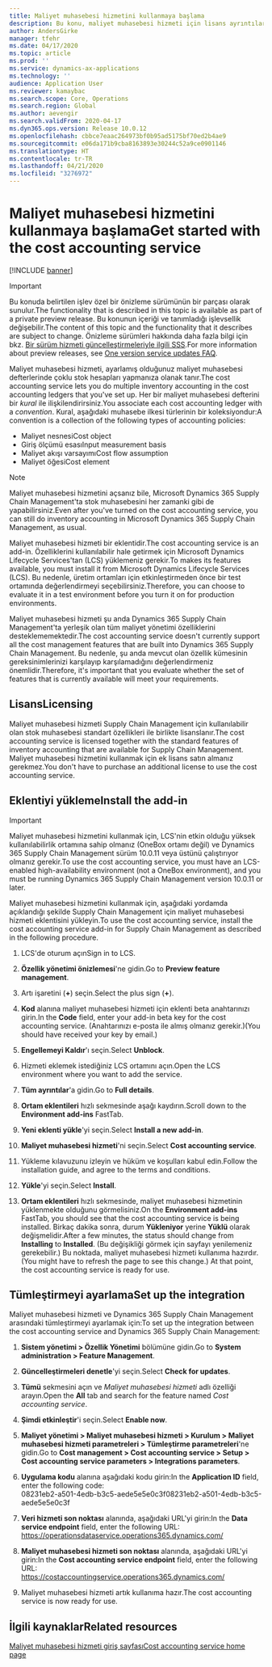 ```yaml
---
title: Maliyet muhasebesi hizmetini kullanmaya başlama
description: Bu konu, maliyet muhasebesi hizmeti için lisans ayrıntılarını ve yükleme yönergelerini sağlar.
author: AndersGirke
manager: tfehr
ms.date: 04/17/2020
ms.topic: article
ms.prod: ''
ms.service: dynamics-ax-applications
ms.technology: ''
audience: Application User
ms.reviewer: kamaybac
ms.search.scope: Core, Operations
ms.search.region: Global
ms.author: aevengir
ms.search.validFrom: 2020-04-17
ms.dyn365.ops.version: Release 10.0.12
ms.openlocfilehash: cbbce7eaac264973bf0b95ad5175bf70ed2b4ae9
ms.sourcegitcommit: e06da171b9cba8163893e30244c52a9ce0901146
ms.translationtype: HT
ms.contentlocale: tr-TR
ms.lasthandoff: 04/21/2020
ms.locfileid: "3276972"
---
```

# <a name="get-started-with-the-cost-accounting-service"></a><span data-ttu-id="8d408-103">Maliyet muhasebesi hizmetini kullanmaya başlama</span><span class="sxs-lookup"><span data-stu-id="8d408-103">Get started with the cost accounting service</span></span>

[!INCLUDE [banner](../includes/banner.md)]

> [!IMPORTANT]
> <span data-ttu-id="8d408-104">Bu konuda belirtilen işlev özel bir önizleme sürümünün bir parçası olarak sunulur.</span><span class="sxs-lookup"><span data-stu-id="8d408-104">The functionality that is described in this topic is available as part of a private preview release.</span></span> <span data-ttu-id="8d408-105">Bu konunun içeriği ve tanımladığı işlevsellik değişebilir.</span><span class="sxs-lookup"><span data-stu-id="8d408-105">The content of this topic and the functionality that it describes are subject to change.</span></span> <span data-ttu-id="8d408-106">Önizleme sürümleri hakkında daha fazla bilgi için bkz. [Bir sürüm hizmeti güncelleştirmeleriyle ilgili SSS](../../fin-ops-core/fin-ops/get-started/one-version.md).</span><span class="sxs-lookup"><span data-stu-id="8d408-106">For more information about preview releases, see [One version service updates FAQ](../../fin-ops-core/fin-ops/get-started/one-version.md).</span></span>

<span data-ttu-id="8d408-107">Maliyet muhasebesi hizmeti, ayarlamış olduğunuz maliyet muhasebesi defterlerinde çoklu stok hesapları yapmanıza olanak tanır.</span><span class="sxs-lookup"><span data-stu-id="8d408-107">The cost accounting service lets you do multiple inventory accounting in the cost accounting ledgers that you've set up.</span></span> <span data-ttu-id="8d408-108">Her bir maliyet muhasebesi defterini bir *kural* ile ilişkilendirirsiniz.</span><span class="sxs-lookup"><span data-stu-id="8d408-108">You associate each cost accounting ledger with a *convention*.</span></span> <span data-ttu-id="8d408-109">Kural, aşağıdaki muhasebe ilkesi türlerinin bir koleksiyondur:</span><span class="sxs-lookup"><span data-stu-id="8d408-109">A convention is a collection of the following types of accounting policies:</span></span>

- <span data-ttu-id="8d408-110">Maliyet nesnesi</span><span class="sxs-lookup"><span data-stu-id="8d408-110">Cost object</span></span>
- <span data-ttu-id="8d408-111">Giriş ölçümü esası</span><span class="sxs-lookup"><span data-stu-id="8d408-111">Input measurement basis</span></span>
- <span data-ttu-id="8d408-112">Maliyet akışı varsayımı</span><span class="sxs-lookup"><span data-stu-id="8d408-112">Cost flow assumption</span></span>
- <span data-ttu-id="8d408-113">Maliyet öğesi</span><span class="sxs-lookup"><span data-stu-id="8d408-113">Cost element</span></span>

> [!NOTE]
> <span data-ttu-id="8d408-114">Maliyet muhasebesi hizmetini açsanız bile, Microsoft Dynamics 365 Supply Chain Management'ta stok muhasebesini her zamanki gibi de yapabilirsiniz.</span><span class="sxs-lookup"><span data-stu-id="8d408-114">Even after you've turned on the cost accounting service, you can still do  inventory accounting in Microsoft Dynamics 365 Supply Chain Management, as usual.</span></span>

<span data-ttu-id="8d408-115">Maliyet muhasebesi hizmeti bir eklentidir.</span><span class="sxs-lookup"><span data-stu-id="8d408-115">The cost accounting service is an add-in.</span></span> <span data-ttu-id="8d408-116">Özelliklerini kullanılabilir hale getirmek için Microsoft Dynamics Lifecycle Services'tan (LCS) yüklemeniz gerekir.</span><span class="sxs-lookup"><span data-stu-id="8d408-116">To makes its features available, you must install it from Microsoft Dynamics Lifecycle Services (LCS).</span></span> <span data-ttu-id="8d408-117">Bu nedenle, üretim ortamları için etkinleştirmeden önce bir test ortamında değerlendirmeyi seçebilirsiniz.</span><span class="sxs-lookup"><span data-stu-id="8d408-117">Therefore, you can choose to evaluate it in a test environment before you turn it on for production environments.</span></span>

<span data-ttu-id="8d408-118">Maliyet muhasebesi hizmeti şu anda Dynamics 365 Supply Chain Management'ta yerleşik olan tüm maliyet yönetimi özelliklerini desteklememektedir.</span><span class="sxs-lookup"><span data-stu-id="8d408-118">The cost accounting service doesn't currently support all the cost management features that are built into Dynamics 365 Supply Chain Management.</span></span> <span data-ttu-id="8d408-119">Bu nedenle, şu anda mevcut olan özellik kümesinin gereksinimlerinizi karşılayıp karşılamadığını değerlendirmeniz önemlidir.</span><span class="sxs-lookup"><span data-stu-id="8d408-119">Therefore, it's important that you evaluate whether the set of features that is currently available will meet your requirements.</span></span>

## <a name="licensing"></a><span data-ttu-id="8d408-120">Lisans</span><span class="sxs-lookup"><span data-stu-id="8d408-120">Licensing</span></span>

<span data-ttu-id="8d408-121">Maliyet muhasebesi hizmeti Supply Chain Management için kullanılabilir olan stok muhasebesi standart özellikleri ile birlikte lisanslanır.</span><span class="sxs-lookup"><span data-stu-id="8d408-121">The cost accounting service is licensed together with the standard features of inventory accounting that are available for Supply Chain Management.</span></span> <span data-ttu-id="8d408-122">Maliyet muhasebesi hizmetini kullanmak için ek lisans satın almanız gerekmez.</span><span class="sxs-lookup"><span data-stu-id="8d408-122">You don't have to purchase an additional license to use the cost accounting service.</span></span>

## <a name="install-the-add-in"></a><span data-ttu-id="8d408-123">Eklentiyi yükleme</span><span class="sxs-lookup"><span data-stu-id="8d408-123">Install the add-in</span></span>

> [!IMPORTANT]
> <span data-ttu-id="8d408-124">Maliyet muhasebesi hizmetini kullanmak için, LCS'nin etkin olduğu yüksek kullanılabilirlik ortamına sahip olmanız (OneBox ortamı değil) ve Dynamics 365 Supply Chain Management sürüm 10.0.11 veya üstünü çalıştırıyor olmanız gerekir.</span><span class="sxs-lookup"><span data-stu-id="8d408-124">To use the cost accounting service, you must have an LCS-enabled high-availability environment (not a OneBox environment), and you must be running Dynamics 365 Supply Chain Management version 10.0.11 or later.</span></span>

<span data-ttu-id="8d408-125">Maliyet muhasebesi hizmetini kullanmak için, aşağıdaki yordamda açıklandığı şekilde Supply Chain Management için maliyet muhasebesi hizmeti eklentisini yükleyin.</span><span class="sxs-lookup"><span data-stu-id="8d408-125">To use the cost accounting service, install the cost accounting service add-in for Supply Chain Management as described in the following procedure.</span></span>

1. <span data-ttu-id="8d408-126">LCS'de oturum açın</span><span class="sxs-lookup"><span data-stu-id="8d408-126">Sign in to LCS.</span></span>

1. <span data-ttu-id="8d408-127">**Özellik yönetimi önizlemesi**'ne gidin.</span><span class="sxs-lookup"><span data-stu-id="8d408-127">Go to **Preview feature management**.</span></span>

1. <span data-ttu-id="8d408-128">Artı işaretini (**+**) seçin.</span><span class="sxs-lookup"><span data-stu-id="8d408-128">Select the plus sign (**+**).</span></span>

1. <span data-ttu-id="8d408-129">**Kod** alanına maliyet muhasebesi hizmeti için eklenti beta anahtarınızı girin.</span><span class="sxs-lookup"><span data-stu-id="8d408-129">In the **Code** field, enter your add-in beta key for the cost accounting service.</span></span> <span data-ttu-id="8d408-130">(Anahtarınızı e-posta ile almış olmanız gerekir.)</span><span class="sxs-lookup"><span data-stu-id="8d408-130">(You should have received your key by email.)</span></span>

1. <span data-ttu-id="8d408-131">**Engellemeyi Kaldır**'ı seçin.</span><span class="sxs-lookup"><span data-stu-id="8d408-131">Select **Unblock**.</span></span>

1. <span data-ttu-id="8d408-132">Hizmeti eklemek istediğiniz LCS ortamını açın.</span><span class="sxs-lookup"><span data-stu-id="8d408-132">Open the LCS environment where you want to add the service.</span></span>

1. <span data-ttu-id="8d408-133">**Tüm ayrıntılar**'a gidin.</span><span class="sxs-lookup"><span data-stu-id="8d408-133">Go to **Full details**.</span></span>

1. <span data-ttu-id="8d408-134">**Ortam eklentileri** hızlı sekmesinde aşağı kaydırın.</span><span class="sxs-lookup"><span data-stu-id="8d408-134">Scroll down to the **Environment add-ins** FastTab.</span></span>

1. <span data-ttu-id="8d408-135">**Yeni eklenti yükle**'yi seçin.</span><span class="sxs-lookup"><span data-stu-id="8d408-135">Select **Install a new add-in**.</span></span>

1. <span data-ttu-id="8d408-136">**Maliyet muhasebesi hizmeti**'ni seçin.</span><span class="sxs-lookup"><span data-stu-id="8d408-136">Select **Cost accounting service**.</span></span>

1. <span data-ttu-id="8d408-137">Yükleme kılavuzunu izleyin ve hüküm ve koşulları kabul edin.</span><span class="sxs-lookup"><span data-stu-id="8d408-137">Follow the installation guide, and agree to the terms and conditions.</span></span>

1. <span data-ttu-id="8d408-138">**Yükle**'yi seçin.</span><span class="sxs-lookup"><span data-stu-id="8d408-138">Select **Install**.</span></span>

1. <span data-ttu-id="8d408-139">**Ortam eklentileri** hızlı sekmesinde, maliyet muhasebesi hizmetinin yüklenmekte olduğunu görmelisiniz.</span><span class="sxs-lookup"><span data-stu-id="8d408-139">On the **Environment add-ins** FastTab, you should see that the cost accounting service is being installed.</span></span> <span data-ttu-id="8d408-140">Birkaç dakika sonra, durum **Yükleniyor** yerine **Yüklü** olarak değişmelidir.</span><span class="sxs-lookup"><span data-stu-id="8d408-140">After a few minutes, the status should change from **Installing** to **Installed**.</span></span> <span data-ttu-id="8d408-141">(Bu değişikliği görmek için sayfayı yenilemeniz gerekebilir.) Bu noktada, maliyet muhasebesi hizmeti kullanıma hazırdır.</span><span class="sxs-lookup"><span data-stu-id="8d408-141">(You might have to refresh the page to see this change.) At that point, the cost accounting service is ready for use.</span></span>

## <a name="set-up-the-integration"></a><span data-ttu-id="8d408-142">Tümleştirmeyi ayarlama</span><span class="sxs-lookup"><span data-stu-id="8d408-142">Set up the integration</span></span>

<span data-ttu-id="8d408-143">Maliyet muhasebesi hizmeti ve Dynamics 365 Supply Chain Management arasındaki tümleştirmeyi ayarlamak için:</span><span class="sxs-lookup"><span data-stu-id="8d408-143">To set up the integration between the cost accounting service and Dynamics 365 Supply Chain Management:</span></span>

1. <span data-ttu-id="8d408-144">**Sistem yönetimi > Özellik Yönetimi** bölümüne gidin.</span><span class="sxs-lookup"><span data-stu-id="8d408-144">Go to **System administration > Feature Management**.</span></span>

1. <span data-ttu-id="8d408-145">**Güncelleştirmeleri denetle**'yi seçin.</span><span class="sxs-lookup"><span data-stu-id="8d408-145">Select **Check for updates**.</span></span>

1. <span data-ttu-id="8d408-146">**Tümü** sekmesini açın ve *Maliyet muhasebesi hizmeti* adlı özelliği arayın.</span><span class="sxs-lookup"><span data-stu-id="8d408-146">Open the **All** tab and search for the feature named *Cost accounting service*.</span></span>

1. <span data-ttu-id="8d408-147">**Şimdi etkinleştir**'i seçin.</span><span class="sxs-lookup"><span data-stu-id="8d408-147">Select **Enable now**.</span></span>

1. <span data-ttu-id="8d408-148">**Maliyet yönetimi > Maliyet muhasebesi hizmeti > Kurulum > Maliyet muhasebesi hizmeti parametreleri > Tümleştirme parametreleri**'ne gidin.</span><span class="sxs-lookup"><span data-stu-id="8d408-148">Go to **Cost management > Cost accounting service > Setup > Cost accounting service parameters > Integrations parameters**.</span></span>

1. <span data-ttu-id="8d408-149">**Uygulama kodu** alanına aşağıdaki kodu girin:</span><span class="sxs-lookup"><span data-stu-id="8d408-149">In the **Application ID** field, enter the following code:</span></span><br> <span data-ttu-id="8d408-150">08231eb2-a501-4edb-b3c5-aede5e5e0c3f</span><span class="sxs-lookup"><span data-stu-id="8d408-150">08231eb2-a501-4edb-b3c5-aede5e5e0c3f</span></span>

1. <span data-ttu-id="8d408-151">**Veri hizmeti son noktası** alanında, aşağıdaki URL'yi girin:</span><span class="sxs-lookup"><span data-stu-id="8d408-151">In the **Data service endpoint** field, enter the following URL:</span></span><br>https://operationsdataservice.operations365.dynamics.com/

1. <span data-ttu-id="8d408-152">**Maliyet muhasebesi hizmeti son noktası** alanında, aşağıdaki URL'yi girin:</span><span class="sxs-lookup"><span data-stu-id="8d408-152">In the **Cost accounting service endpoint** field, enter the following URL:</span></span><br>https://costaccountingservice.operations365.dynamics.com/

1. <span data-ttu-id="8d408-153">Maliyet muhasebesi hizmeti artık kullanıma hazır.</span><span class="sxs-lookup"><span data-stu-id="8d408-153">The cost accounting service is now ready for use.</span></span>

## <a name="related-resources"></a><span data-ttu-id="8d408-154">İlgili kaynaklar</span><span class="sxs-lookup"><span data-stu-id="8d408-154">Related resources</span></span>

[<span data-ttu-id="8d408-155">Maliyet muhasebesi hizmeti giriş sayfası</span><span class="sxs-lookup"><span data-stu-id="8d408-155">Cost accounting service home page</span></span>](cost-accounting-service-home.md)
